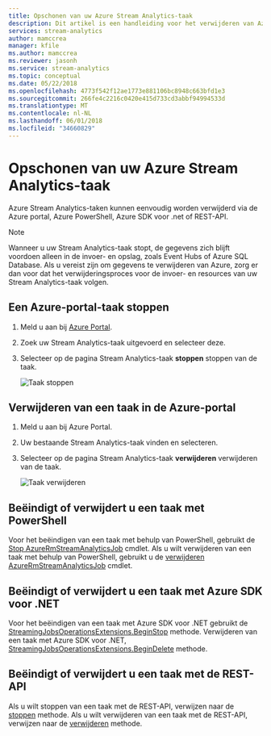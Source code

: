 ```yaml
---
title: Opschonen van uw Azure Stream Analytics-taak
description: Dit artikel is een handleiding voor het verwijderen van Azure Stream Analytics-taken.
services: stream-analytics
author: mamccrea
manager: kfile
ms.author: mamccrea
ms.reviewer: jasonh
ms.service: stream-analytics
ms.topic: conceptual
ms.date: 05/22/2018
ms.openlocfilehash: 4773f542f12ae1773e881106bc8948c663bfd1e3
ms.sourcegitcommit: 266fe4c2216c0420e415d733cd3abbf94994533d
ms.translationtype: MT
ms.contentlocale: nl-NL
ms.lasthandoff: 06/01/2018
ms.locfileid: "34660829"
---
```

# <a name="clean-up-your-azure-stream-analytics-job"></a>Opschonen van uw Azure Stream Analytics-taak

Azure Stream Analytics-taken kunnen eenvoudig worden verwijderd via de Azure portal, Azure PowerShell, Azure SDK voor .net of REST-API.

>[!NOTE] 
>Wanneer u uw Stream Analytics-taak stopt, de gegevens zich blijft voordoen alleen in de invoer- en opslag, zoals Event Hubs of Azure SQL Database. Als u vereist zijn om gegevens te verwijderen van Azure, zorg er dan voor dat het verwijderingsproces voor de invoer- en resources van uw Stream Analytics-taak volgen.

## <a name="stop-a-job-in-azure-portal"></a>Een Azure-portal-taak stoppen

1. Meld u aan bij [Azure Portal](https://portal.azure.com). 

2. Zoek uw Stream Analytics-taak uitgevoerd en selecteer deze.

3. Selecteer op de pagina Stream Analytics-taak **stoppen** stoppen van de taak. 

   ![Taak stoppen](./media/stream-analytics-clean-up-your-job/stop-job.png)


## <a name="delete-a-job-in-azure-portal"></a>Verwijderen van een taak in de Azure-portal

1. Meld u aan bij Azure Portal. 

2. Uw bestaande Stream Analytics-taak vinden en selecteren.

3. Selecteer op de pagina Stream Analytics-taak **verwijderen** verwijderen van de taak. 

   ![Taak verwijderen](./media/stream-analytics-clean-up-your-job/delete-job.png)


## <a name="stop-or-delete-a-job-using-powershell"></a>Beëindigt of verwijdert u een taak met PowerShell

Voor het beëindigen van een taak met behulp van PowerShell, gebruikt de [Stop AzureRmStreamAnalyticsJob](https://docs.microsoft.com/en-us/powershell/module/azurerm.streamanalytics/stop-azurermstreamanalyticsjob?view=azurermps-5.7.0) cmdlet. Als u wilt verwijderen van een taak met behulp van PowerShell, gebruikt u de [verwijderen AzureRmStreamAnalyticsJob](https://docs.microsoft.com/en-us/powershell/module/azurerm.streamanalytics/Remove-AzureRmStreamAnalyticsJob?view=azurermps-5.7.0) cmdlet.

## <a name="stop-or-delete-a-job-using-azure-sdk-for-net"></a>Beëindigt of verwijdert u een taak met Azure SDK voor .NET

Voor het beëindigen van een taak met Azure SDK voor .NET gebruikt de [StreamingJobsOperationsExtensions.BeginStop](https://docs.microsoft.com/en-us/dotnet/api/microsoft.azure.management.streamanalytics.streamingjobsoperationsextensions.beginstop?view=azure-dotnet) methode. Verwijderen van een taak met Azure SDK voor .NET, [StreamingJobsOperationsExtensions.BeginDelete](https://docs.microsoft.com/en-us/dotnet/api/microsoft.azure.management.streamanalytics.streamingjobsoperationsextensions.begindelete?view=azure-dotnet) methode.

## <a name="stop-or-delete-a-job-using-rest-api"></a>Beëindigt of verwijdert u een taak met de REST-API

Als u wilt stoppen van een taak met de REST-API, verwijzen naar de [stoppen](https://docs.microsoft.com/en-us/rest/api/streamanalytics/stream-analytics-job#stop) methode. Als u wilt verwijderen van een taak met de REST-API, verwijzen naar de [verwijderen](https://docs.microsoft.com/en-us/rest/api/streamanalytics/stream-analytics-job#delete) methode.